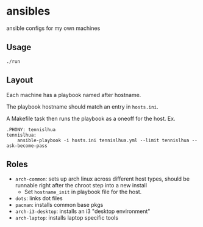 # ansibles

ansible configs for my own machines

## Usage

```
./run
```

## Layout

Each machine has a playbook named after hostname.

The playbook hostname should match an entry in `hosts.ini`.

A Makefile task then runs the playbook as a oneoff for the host. Ex.

```
.PHONY: tennislhua
tennislhua:
	ansible-playbook -i hosts.ini tennislhua.yml --limit tennislhua --ask-become-pass
```

## Roles

- `arch-common`: sets up arch linux across different host types, should be runnable right after
the chroot step into a new install
    - Set `hostname_init` in playbook file for the host.
- `dots`: links dot files
- `pacman`: installs common base pkgs
- `arch-i3-desktop`: installs an i3 "desktop environment"
- `arch-laptop`: installs laptop specific tools
